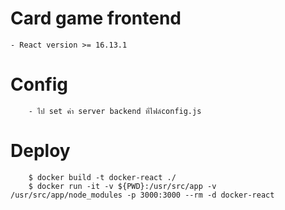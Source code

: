# Card game frontend
    - React version >= 16.13.1

# Config
```
    - ไป set ค่า server backend ที่ไฟล์config.js
```

# Deploy
```
    $ docker build -t docker-react ./
    $ docker run -it -v ${PWD}:/usr/src/app -v /usr/src/app/node_modules -p 3000:3000 --rm -d docker-react
```